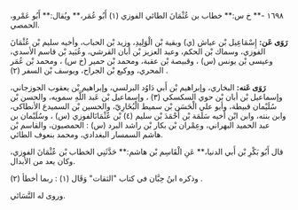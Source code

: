 ١٦٩٨ -** خ س:** خطاب بن عُثْمَانَ الطائي الفوزي (١) أَبُو عُمَر،** ويُقال:** أَبُو عَمْرو، الحمصي.

**رَوَى عَن:** إِسْمَاعِيل بْن عياش (ي) وبقية بْن الْوَلِيدِ، وزيد بْن الحباب، وأخيه سليم بْن عُثْمَانَ الفوزي، وسماك بْن الحكم، وعبد العزيز بْن أبان القرشي، وعُبَيد بْن قاسم الأسدي، وعيسى بْن يونس (س) ، وقبيصة بْن عقبة، ومحمد بْن حمير (خ س) ، ومحمد بْن عُمَر المحري، ووكيع بْن الجراح، ويوسف بْن السفر (٢) .

**رَوَى عَنه:** البخاري، وإبراهيم بْن أَبي دَاوُد البرلسي، وإبراهيم بْن يعقوب الجوزجاني، وإسماعيل بْن أبان بْن حوي السكسكي (٣) ، وإسماعيل بْن عَبد اللَّهِ سمويه، والحسن بْن سُلَيْمان قبيطة، وأبو علي الْحَسَن بْن سميط الْبُخَارِيّ، والحسين بْن السميدع الأنطاكي، وابن بنته، وابن ابْن أخيه سَلَمَة بْن أَحْمَدَ بْن سليم (٤) بْن عُثْمَانَالفوزي (س) ، وسُلَيْمان بن عبد الحميد البهراني، وعِمْران بْن بكار بْن راشد البرد (س) : الحمصيون، والقاسم بْن هاشم السمسار البغدادي، ومحمد بنعوف الطائي.

قال أَبُو بَكْرِ بْن أَبي الدنيا،** عَنِ الْقَاسِم بْن هاشم:** حَدَّثَنِي الخطاب بْن عُثْمَانَ الفوزي، وكان يعد من الأبدال.

وذكره ابنُ حِبَّان في كتاب "الثقات" وَقَال (١) : ربما أخطأ (٢) .

وروى له النَّسَائي.